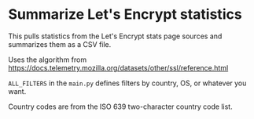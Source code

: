 # Summarize Let's Encrypt statistics

This pulls statistics from the Let's Encrypt stats page sources and summarizes them as a CSV file.

Uses the algorithm from https://docs.telemetry.mozilla.org/datasets/other/ssl/reference.html

`ALL_FILTERS` in the `main.py` defines filters by country, OS, or whatever you want.

Country codes are from the ISO 639 two-character country code list.
